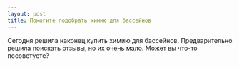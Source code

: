 ```yaml
---
layout: post 
title: Помогите подобрать химию для бассейнов 
--- 
```

Сегодня решила наконец купить химию для бассейнов. Предварительно решила поискать отзывы, но их очень мало. Может вы что-то посоветуете?